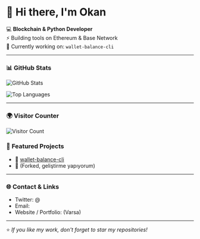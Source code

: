 # 👋 Hi there, I'm Okan

💻 **Blockchain & Python Developer**  
⚡ Building tools on Ethereum & Base Network  
🌱 Currently working on: `wallet-balance-cli`

---

### 📊 **GitHub Stats**

![GitHub Stats](https://github-readme-stats.vercel.app/api?username=Okansylemez10&show_icons=true&theme=transparent)

![Top Languages](https://github-readme-stats.vercel.app/api/top-langs/?username=Okansylemez10&layout=compact&theme=transparent)

---
### 🌍 Visitor Counter

![Visitor Count](https://komarev.com/ghpvc/?username=Okansylemez10&color=grey)



### 🚀 **Featured Projects**

- 🔹 [wallet-balance-cli](https://github.com/Mabolla/wallet-balance-cli)
- 🔹 (Forked, geliştirme yapıyorum)  

---

### 🌐 **Contact & Links**

- Twitter: @  
- Email:  
- Website / Portfolio: (Varsa)

---

⭐ *If you like my work, don't forget to star my repositories!*
